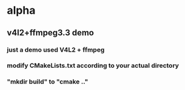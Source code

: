 # alpha
##  v4l2+ffmpeg3.3 demo
###   just a demo used V4L2 + ffmpeg
###   modify CMakeLists.txt according to your actual directory
###   "mkdir build" to "cmake .."
